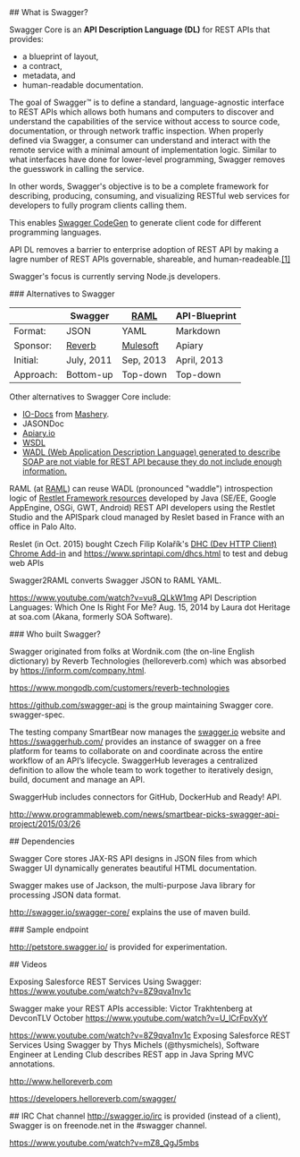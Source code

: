 <a id="Swagger">
## What is Swagger?</a>

Swagger Core is an **API Description Language (DL)** for REST APIs that provides:

  * a blueprint of layout,
  * a contract, 
  * metadata, and 
  * human-readable documentation.

The goal of Swagger™ is to define a standard, language-agnostic interface to REST APIs which allows both humans and computers to discover and understand the capabilities of the service without access to source code, documentation, or through network traffic inspection. When properly defined via Swagger, a consumer can understand and interact with the remote service with a minimal amount of implementation logic. Similar to what interfaces have done for lower-level programming, Swagger removes the guesswork in calling the service.

In other words, Swagger's objective is to be a complete framework for 
describing, producing, consuming, and visualizing RESTful web services
for developers to fully program clients calling them.

This enables <a href="swagger-codegen.md">Swagger CodeGen</a>
to generate client code for different programming languages.

API DL removes a barrier to enterprise adoption of REST API
by making a lagre number of REST APIs governable, shareable, and human-readeable.<a href="#[1]">[1]</a>

Swagger's focus is currently serving Node.js developers.


<a id="Alternatives">
### Alternatives to Swagger</a>

|   | Swagger | <a href="#RAML">RAML</a> | API-Blueprint |
| --- | --- | --- | --- |
| Format:  | JSON | YAML | Markdown |
| Sponsor: | <a href="#Who">Reverb</a> | <a target="_blank" href="http://mulesoft.com/">Mulesoft</a> | Apiary |
| Initial: | July, 2011 | Sep, 2013 | April, 2013 |
| Approach: | Bottom-up | Top-down | Top-down |

Other alternatives to Swagger Core include:

  * <a target="_blank" href="http://github.com/mashery/iodocs"> IO-Docs</a> from <a target="_blank" href="http://mashery.com/product/io-docs">Mashery</a>.
  * JASONDoc
  * <a target="_blank" href="http://Apiary.io">Apiary.io</a>
  * <a target="_blank" href="http://www.w3.org/TR/wsdl/">WSDL</a> 
  * <a target="_blank" href="http://en.wikipedia.org/wiki/Web_Application_Description_Language">WADL (Web Application Description Language) generated to describe SOAP are not viable for REST API because they do not include enough information.

<a id="RAML"></a>
RAML (at <a target="_blank" href="http://raml.org/"> RAML</a>)
can reuse WADL (pronounced "waddle") 
introspection logic of 
<a target="_blank" href="http://restlet.com/">Restlet Framework resources</a>
developed by Java (SE/EE, Google AppEngine, OSGi, GWT, Android) 
REST API developers using the Restlet Studio and the APISpark cloud managed by
Reslet based in France with an office in Palo Alto.

Reslet (in Oct. 2015) bought Czech Filip Kolařík's 
<a target="_blank" href="https://chrome.google.com/webstore/detail/dhc-resthttp-api-client/aejoelaoggembcahagimdiliamlcdmfm">
DHC (Dev HTTP Client) Chrome Add-in</a> and https://www.sprintapi.com/dhcs.html
to test and debug web APIs

Swagger2RAML converts Swagger JSON to RAML YAML.


<a id="[1]"></a>
https://www.youtube.com/watch?v=vu8_QLkW1mg
API Description Languages: Which One Is Right For Me?
Aug. 15, 2014 by Laura dot Heritage at soa.com (Akana, formerly SOA Software).

<a id="Who">
### Who built Swagger?</a>

Swagger originated from folks at Wordnik.com (the on-line English dictionary)
by Reverb Technologies (helloreverb.com)
which was absorbed by https://inform.com/company.html.

https://www.mongodb.com/customers/reverb-technologies

<a target="_blank" href="https://github.com/swagger-api">
https://github.com/swagger-api</a> is the group maintaining
Swagger core.
swagger-spec.

The testing company SmartBear now manages the <a target="_blank" href="http://swagger.io/">
swagger.io</a> website
and https://swaggerhub.com/ provides an instance of swagger on a free platform for teams to collaborate on and coordinate across the entire workflow of an API’s lifecycle. SwaggerHub leverages a centralized definition to allow the whole team to work together to iteratively design, build, document and manage an API.

SwaggerHub includes connectors for GitHub, DockerHub and Ready! API.

http://www.programmableweb.com/news/smartbear-picks-swagger-api-project/2015/03/26


<a id="Dependencies">
## Dependencies</a>

Swagger Core stores JAX-RS API designs in JSON files from which
Swagger UI dynamically generates beautiful HTML documentation.

Swagger makes use of Jackson, 
the multi-purpose Java library for processing JSON data format.

http://swagger.io/swagger-core/
explains the use of maven build.


<a id="Endpoints">
### Sample endpoint</a>

http://petstore.swagger.io/
is provided for experimentation.




<a name="Videos">
## Videos</a>

Exposing Salesforce REST Services Using Swagger:
https://www.youtube.com/watch?v=8Z9qva1nv1c

Swagger make your REST APIs accessible: Victor Trakhtenberg at DevconTLV October
https://www.youtube.com/watch?v=U_lCrFpvXyY

https://www.youtube.com/watch?v=8Z9qva1nv1c
Exposing Salesforce REST Services Using Swagger
by Thys Michels (@thysmichels), Software Engineer at Lending Club
describes REST app in Java Spring MVC annotations.

http://www.helloreverb.com

https://developers.helloreverb.com/swagger/


<a id="IRC">
## IRC Chat channel</a>
<a target="_blank" href="http://swagger.io/irc/">
http://swagger.io/irc</a> is provided (instead of a client),
Swagger is on freenode.net in the #swagger channel.


https://www.youtube.com/watch?v=mZ8_QgJ5mbs
